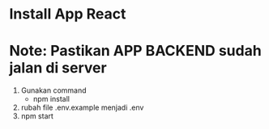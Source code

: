 # Install App React
# Note: Pastikan APP BACKEND sudah jalan di server

1. Gunakan command 
   - npm install
2. rubah file .env.example menjadi .env
3. npm start

